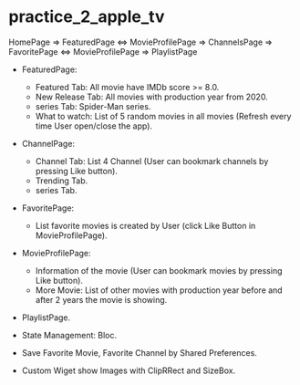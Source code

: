 # practice_2_apple_tv

HomePage => FeaturedPage <=> MovieProfilePage
         => ChannelsPage
         => FavoritePage <=> MovieProfilePage
         => PlaylistPage
* FeaturedPage:
    - Featured Tab: All movie have IMDb score >= 8.0.
    - New Release Tab: All movies with production year from 2020.
    - series Tab: Spider-Man series.
    - What to watch: List of 5 random movies in all movies (Refresh every time User open/close the app).

* ChannelPage:
    - Channel Tab: List 4 Channel (User can bookmark channels by pressing Like button).
    - Trending Tab.
    - series Tab.
  
* FavoritePage: 
    - List favorite movies is created by User (click Like Button in MovieProfilePage).

* MovieProfilePage:
    - Information of the movie (User can bookmark movies by pressing Like button).
    - More Movie: List of other movies with production year before and after 2 years the movie is showing.
* PlaylistPage.

* State Management: Bloc.

* Save Favorite Movie, Favorite Channel by Shared Preferences.

* Custom Wiget show Images with ClipRRect and SizeBox.